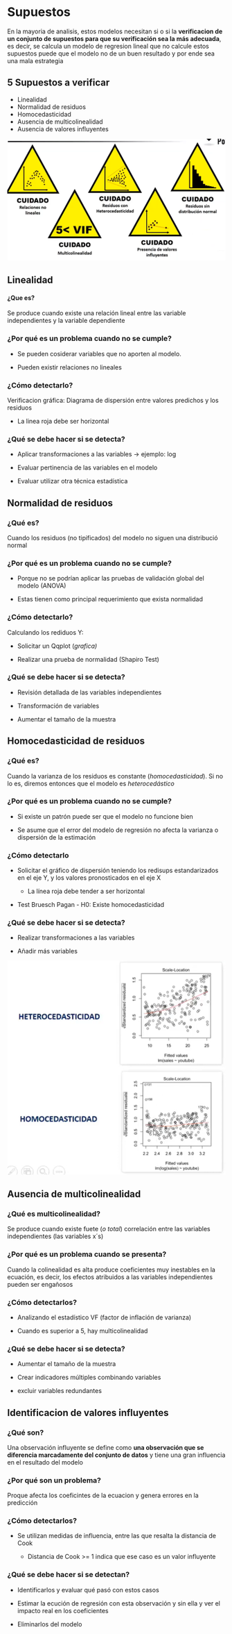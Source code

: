 # Supuestos

En la mayoria de analisis, estos modelos necesitan si o si la **verificacion de un conjunto de supuestos para que su verificación sea la más adecuada**, es decir, se calcula un modelo de regresion lineal que no calcule estos supuestos puede que el modelo no de un buen resultado y por ende sea una mala estrategia

## 5 Supuestos a verificar

-   Linealidad
-   Normalidad de residuos
-   Homocedasticidad
-   Ausencia de multicolinealidad
-   Ausencia de valores influyentes

![](supuestos_verificar.PNG)

## Linealidad

#### **¿Que es?**

Se produce cuando existe una relación lineal entre las variable independientes y la variable dependiente

### ¿Por qué es un problema cuando no se cumple?

-   Se pueden cosiderar variables que no aporten al modelo.

-   Pueden existir relaciones no lineales

### ¿Cómo detectarlo?

Verificacion gráfica: Diagrama de dispersión entre valores predichos y los residuos

-   La linea roja debe ser horizontal

### ¿Qué se debe hacer si se detecta?

-   Aplicar transformaciones a las variables -\> ejemplo: log

-   Evaluar pertinencia de las variables en el modelo

-   Evaluar utilizar otra técnica estadística

## Normalidad de residuos

### ¿Qué es?

Cuando los residuos (no tipificados) del modelo no siguen una distribució normal

### ¿Por qué es un problema cuando no se cumple?

-   Porque no se podrían aplicar las pruebas de validación global del modelo (ANOVA)

-   Estas tienen como principal requerimiento que exista normalidad

### ¿Cómo detectarlo?

Calculando los rediduos Y:

-   Solicitar un Qqplot (*grafica)*

-   Realizar una prueba de normalidad (Shapiro Test)

### ¿Qué se debe hacer si se detecta?

-   Revisión detallada de las variables independientes

-   Transformación de variables

-   Aumentar el tamaño de la muestra

## Homocedasticidad de residuos

### ¿Qué es?

Cuando la varianza de los residuos es constante (*homocedasticidad*). Si no lo es, diremos entonces que el modelo es *heterocedástico*

### ¿Por qué es un problema cuando no se cumple?

-   Si existe un patrón puede ser que el modelo no funcione bien

-   Se asume que el error del modelo de regresión no afecta la varianza o dispersión de la estimación

### ¿Cómo detectarlo

-   Solicitar el gráfico de dispersión teniendo los redisups estandarizados en el eje Y, y los valores pronosticados en el eje X

    -   La línea roja debe tender a ser horizontal

-   Test Bruesch Pagan - H0: Existe homocedasticidad

### ¿Qué se debe hacer si se detecta?

-   Realizar transformaciones a las variables

-   Añadir más variables

![](homocedasticidad.PNG)

## Ausencia de multicolinealidad

### ¿Qué es multicolinealidad?

Se produce cuando existe fuete (*o total*) correlación entre las variables independientes (las variables x´s)

### ¿Por qué es un problema cuando se presenta?

Cuando la colinealidad es alta produce coeficientes muy inestables en la ecuación, es decir, los efectos atribuidos a las variables independientes pueden ser engañosos

### ¿Cómo detectarlos?

-   Analizando el estadístico VF (factor de inflación de varianza)

-   Cuando es superior a 5, hay multicolinealidad

### ¿Qué se debe hacer si se detecta?

-   Aumentar el tamaño de la muestra

-   Crear indicadores múltiples combinando variables

-   excluir variables redundantes

## Identificacion de valores influyentes

### ¿Qué son?

Una observación influyente se define como **una observación que se diferencia marcadamente del conjunto de datos** y tiene una gran influencia en el resultado del modelo

### ¿Por qué son un problema?

Proque afecta los coeficintes de la ecuacion y genera errores en la predicción

### ¿Cómo detectarlos?

-   Se utilizan medidas de influencia, entre las que resalta la distancia de Cook

    -   Distancia de Cook \>= 1 indica que ese caso es un valor influyente

### ¿Qué se debe hacer si se detectan?

-   Identificarlos y evaluar qué pasó con estos casos

-   Estimar la ecución de regresión con esta observación y sin ella y ver el impacto real en los coeficientes

-   Eliminarlos del modelo
